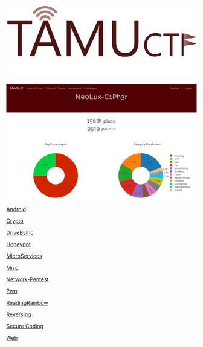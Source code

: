 <p align="center"><img src="Files/TAMUctf.png"></p>

``` shell

```

<p align="center"><img src="Files/profile.png"></p>


<p align="left"><a href="https://github.com/Ne0Lux-C1Ph3r/WRITE-UP/blob/master/TAMUctf2019/Android/index.md">Android</a></p> 
<p align="left"><a href="https://github.com/Ne0Lux-C1Ph3r/WRITE-UP/blob/master/TAMUctf2019/Crypto/index.md">Crypto</a></p>
<p align="left"><a href="https://github.com/Ne0Lux-C1Ph3r/WRITE-UP/blob/master/TAMUctf2019/DriveByInc/index.md">DriveByInc</a></p> 
<p align="left"><a href="https://github.com/Ne0Lux-C1Ph3r/WRITE-UP/blob/master/TAMUctf2019/Honeypot/index.md">Honeypot</a></p>
<p align="left"><a href="https://github.com/Ne0Lux-C1Ph3r/WRITE-UP/blob/master/TAMUctf2019/MicroServices/index.md">MicroServices</a></p> 
<p align="left"><a href="https://github.com/Ne0Lux-C1Ph3r/WRITE-UP/blob/master/TAMUctf2019/Misc/index.md">Misc</a></p>
<p align="left"><a href="https://github.com/Ne0Lux-C1Ph3r/WRITE-UP/blob/master/TAMUctf2019/Network-Pentest/index.md">Network-Pentest</a></p> 
<p align="left"><a href="https://github.com/Ne0Lux-C1Ph3r/WRITE-UP/blob/master/TAMUctf2019/Pwn/index.md">Pwn</a></p>
<p align="left"><a href="https://github.com/Ne0Lux-C1Ph3r/WRITE-UP/blob/master/TAMUctf2019/ReadingRainbow/index.md">ReadingRainbow</a></p>
<p align="left"><a href="https://github.com/Ne0Lux-C1Ph3r/WRITE-UP/blob/master/TAMUctf2019/Reversing/index.md">Reversing</a></p> 
<p align="left"><a href="https://github.com/Ne0Lux-C1Ph3r/WRITE-UP/blob/master/TAMUctf2019/Secure Coding/index.md">Secure Coding</a></p>
<p align="left"><a href="https://github.com/Ne0Lux-C1Ph3r/WRITE-UP/blob/master/TAMUctf2019/Web/index.md">Web</a></p>

